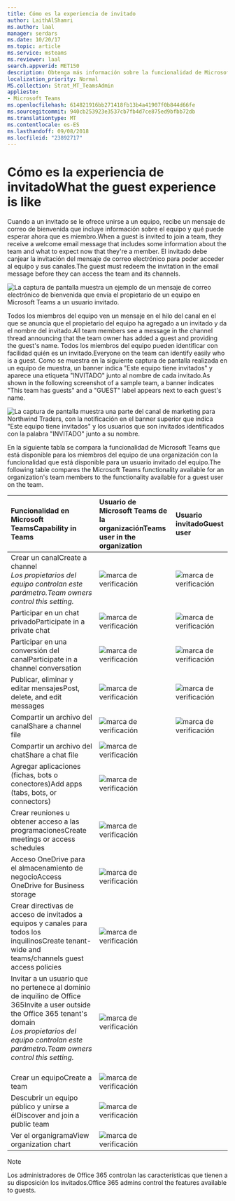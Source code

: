 ```yaml
---
title: Cómo es la experiencia de invitado
author: LaithAlShamri
ms.author: laal
manager: serdars
ms.date: 10/20/17
ms.topic: article
ms.service: msteams
ms.reviewer: laal
search.appverid: MET150
description: Obtenga más información sobre la funcionalidad de Microsoft Teams que está disponible para los usuarios invitados.
localization_priority: Normal
MS.collection: Strat_MT_TeamsAdmin
appliesto:
- Microsoft Teams
ms.openlocfilehash: 614821916bb271418fb13b4a41907f0b844d66fe
ms.sourcegitcommit: 940cb253923e3537cb7fb4d7ce875ed9bfbb72db
ms.translationtype: MT
ms.contentlocale: es-ES
ms.lasthandoff: 09/08/2018
ms.locfileid: "23892717"
---
```

<a name="what-the-guest-experience-is-like"></a><span data-ttu-id="d3ba0-103">Cómo es la experiencia de invitado</span><span class="sxs-lookup"><span data-stu-id="d3ba0-103">What the guest experience is like</span></span>
=================================

<span data-ttu-id="d3ba0-104">Cuando a un invitado se le ofrece unirse a un equipo, recibe un mensaje de correo de bienvenida que incluye información sobre el equipo y qué puede esperar ahora que es miembro.</span><span class="sxs-lookup"><span data-stu-id="d3ba0-104">When a guest is invited to join a team, they receive a welcome email message that includes some information about the team and what to expect now that they're a member.</span></span> <span data-ttu-id="d3ba0-105">El invitado debe canjear la invitación del mensaje de correo electrónico para poder acceder al equipo y sus canales.</span><span class="sxs-lookup"><span data-stu-id="d3ba0-105">The guest must redeem the invitation in the email message before they can access the team and its channels.</span></span>
  
    
    

  
    
    
![La captura de pantalla muestra un ejemplo de un mensaje de correo electrónico de bienvenida que envía el propietario de un equipo en Microsoft Teams a un usuario invitado.](media/bc0deb82-6394-4280-8fed-312645c8fefe.png)
  
    
    
<span data-ttu-id="d3ba0-108">Todos los miembros del equipo ven un mensaje en el hilo del canal en el que se anuncia que el propietario del equipo ha agregado a un invitado y da el nombre del invitado.</span><span class="sxs-lookup"><span data-stu-id="d3ba0-108">All team members see a message in the channel thread announcing that the team owner has added a guest and providing the guest's name.</span></span> <span data-ttu-id="d3ba0-109">Todos los miembros del equipo pueden identificar con facilidad quién es un invitado.</span><span class="sxs-lookup"><span data-stu-id="d3ba0-109">Everyone on the team can identify easily who is a guest.</span></span> <span data-ttu-id="d3ba0-110">Como se muestra en la siguiente captura de pantalla realizada en un equipo de muestra, un banner indica "Este equipo tiene invitados" y aparece una etiqueta "INVITADO" junto al nombre de cada invitado.</span><span class="sxs-lookup"><span data-stu-id="d3ba0-110">As shown in the following screenshot of a sample team, a banner indicates "This team has guests" and a "GUEST" label appears next to each guest's name.</span></span>
  
    
    

  
    
    
![La captura de pantalla muestra una parte del canal de marketing para Northwind Traders, con la notificación en el banner superior que indica "Este equipo tiene invitados" y los usuarios que son invitados identificados con la palabra "INVITADO" junto a su nombre.](media/33394a31-7d10-4950-8b39-b7d9953397c3.png)
  
    
    
<span data-ttu-id="d3ba0-112">En la siguiente tabla se compara la funcionalidad de Microsoft Teams que está disponible para los miembros del equipo de una organización con la funcionalidad que está disponible para un usuario invitado del equipo.</span><span class="sxs-lookup"><span data-stu-id="d3ba0-112">The following table compares the Microsoft Teams functionality available for an organization's team members to the functionality available for a guest user on the team.</span></span>
  
    
    


|<span data-ttu-id="d3ba0-113">**Funcionalidad en Microsoft Teams**</span><span class="sxs-lookup"><span data-stu-id="d3ba0-113">**Capability in Teams**</span></span>|<span data-ttu-id="d3ba0-114">**Usuario de Microsoft Teams de la organización**</span><span class="sxs-lookup"><span data-stu-id="d3ba0-114">**Teams user in the organization**</span></span>|<span data-ttu-id="d3ba0-115">**Usuario invitado**</span><span class="sxs-lookup"><span data-stu-id="d3ba0-115">**Guest user**</span></span>|
|:-----|:-----|:-----|
|<span data-ttu-id="d3ba0-116">Crear un canal</span><span class="sxs-lookup"><span data-stu-id="d3ba0-116">Create a channel</span></span>  <br/>  <span data-ttu-id="d3ba0-117">*Los propietarios del equipo controlan este parámetro.*</span><span class="sxs-lookup"><span data-stu-id="d3ba0-117">*Team owners control this setting.*</span></span>  <br/> |![marca de verificación](media/5277fbec-0a8f-4bd0-b906-d6ddee85a46c.png)|![marca de verificación](media/5277fbec-0a8f-4bd0-b906-d6ddee85a46c.png)|
|<span data-ttu-id="d3ba0-120">Participar en un chat privado</span><span class="sxs-lookup"><span data-stu-id="d3ba0-120">Participate in a private chat</span></span>  <br/> |![marca de verificación](media/5277fbec-0a8f-4bd0-b906-d6ddee85a46c.png)|![marca de verificación](media/5277fbec-0a8f-4bd0-b906-d6ddee85a46c.png)|
|<span data-ttu-id="d3ba0-123">Participar en una conversión del canal</span><span class="sxs-lookup"><span data-stu-id="d3ba0-123">Participate in a channel conversation</span></span>  <br/> |![marca de verificación](media/5277fbec-0a8f-4bd0-b906-d6ddee85a46c.png)|![marca de verificación](media/5277fbec-0a8f-4bd0-b906-d6ddee85a46c.png)|
|<span data-ttu-id="d3ba0-126">Publicar, eliminar y editar mensajes</span><span class="sxs-lookup"><span data-stu-id="d3ba0-126">Post, delete, and edit messages</span></span>  <br/> |![marca de verificación](media/5277fbec-0a8f-4bd0-b906-d6ddee85a46c.png)|![marca de verificación](media/5277fbec-0a8f-4bd0-b906-d6ddee85a46c.png)|
|<span data-ttu-id="d3ba0-129">Compartir un archivo del canal</span><span class="sxs-lookup"><span data-stu-id="d3ba0-129">Share a channel file</span></span>  <br/> |![marca de verificación](media/5277fbec-0a8f-4bd0-b906-d6ddee85a46c.png)|![marca de verificación](media/5277fbec-0a8f-4bd0-b906-d6ddee85a46c.png)|
|<span data-ttu-id="d3ba0-132">Compartir un archivo del chat</span><span class="sxs-lookup"><span data-stu-id="d3ba0-132">Share a chat file</span></span>  <br/> |![marca de verificación](media/5277fbec-0a8f-4bd0-b906-d6ddee85a46c.png)||
|<span data-ttu-id="d3ba0-134">Agregar aplicaciones (fichas, bots o conectores)</span><span class="sxs-lookup"><span data-stu-id="d3ba0-134">Add apps (tabs, bots, or connectors)</span></span>  <br/> |![marca de verificación](media/5277fbec-0a8f-4bd0-b906-d6ddee85a46c.png)||
|<span data-ttu-id="d3ba0-136">Crear reuniones u obtener acceso a las programaciones</span><span class="sxs-lookup"><span data-stu-id="d3ba0-136">Create meetings or access schedules</span></span>  <br/> |![marca de verificación](media/5277fbec-0a8f-4bd0-b906-d6ddee85a46c.png)||
|<span data-ttu-id="d3ba0-138">Acceso OneDrive para el almacenamiento de negocio</span><span class="sxs-lookup"><span data-stu-id="d3ba0-138">Access OneDrive for Business storage</span></span>  <br/> |![marca de verificación](media/5277fbec-0a8f-4bd0-b906-d6ddee85a46c.png)||
|<span data-ttu-id="d3ba0-140">Crear directivas de acceso de invitados a equipos y canales para todos los inquilinos</span><span class="sxs-lookup"><span data-stu-id="d3ba0-140">Create tenant-wide and teams/channels guest access policies</span></span>  <br/> |![marca de verificación](media/5277fbec-0a8f-4bd0-b906-d6ddee85a46c.png)||
|<span data-ttu-id="d3ba0-142">Invitar a un usuario que no pertenece al dominio de inquilino de Office 365</span><span class="sxs-lookup"><span data-stu-id="d3ba0-142">Invite a user outside the Office 365 tenant's domain</span></span> <br/>  <span data-ttu-id="d3ba0-143">*Los propietarios del equipo controlan este parámetro.*</span><span class="sxs-lookup"><span data-stu-id="d3ba0-143">*Team owners control this setting.*</span></span>  <br/> <br/> |![marca de verificación](media/5277fbec-0a8f-4bd0-b906-d6ddee85a46c.png)||
|<span data-ttu-id="d3ba0-145">Crear un equipo</span><span class="sxs-lookup"><span data-stu-id="d3ba0-145">Create a team</span></span>  <br/> |![marca de verificación](media/5277fbec-0a8f-4bd0-b906-d6ddee85a46c.png)||
|<span data-ttu-id="d3ba0-147">Descubrir un equipo público y unirse a él</span><span class="sxs-lookup"><span data-stu-id="d3ba0-147">Discover and join a public team</span></span>  <br/> |![marca de verificación](media/5277fbec-0a8f-4bd0-b906-d6ddee85a46c.png)||
|<span data-ttu-id="d3ba0-149">Ver el organigrama</span><span class="sxs-lookup"><span data-stu-id="d3ba0-149">View organization chart</span></span>  <br/> |![marca de verificación](media/5277fbec-0a8f-4bd0-b906-d6ddee85a46c.png)||
   

    
> [!NOTE]
> <span data-ttu-id="d3ba0-151">Los administradores de Office 365 controlan las características que tienen a su disposición los invitados.</span><span class="sxs-lookup"><span data-stu-id="d3ba0-151">Office 365 admins control the features available to guests.</span></span> 
  
